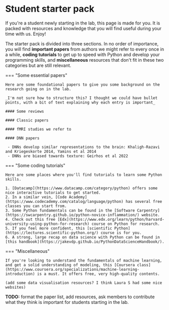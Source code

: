 # Student starter pack

If you're a student newly starting in the lab, this page is made for you. It is packed with resources and knowledge that you will find useful during your time with us. Enjoy!

The starter pack is divided into three sections. In no order of importance, you will find **important papers** from authors  we might refer to every once in a while, **coding tutorials** to get up to speed with Python and develop your programming skills, and **miscellaneous** resources that don't fit in these two categories but are still relevant.

=== "Some essential papers"

    Here are some foundational papers to give you some background on the research going on in the lab.

    _I'm not sure how to structure this? I thought we could have bullet points, with a bit of text explaining why each entry is important_

    #### Some reviews
    
    #### Classic papers

    #### fMRI studies we refer to

    #### DNN papers

     - DNNs develop similar representations to the brain: Khaligh-Razavi and Kriegeskorte 2014, Yamins et al 2014
     - DNNs are biased towards texture: Geirhos et al 2022

=== "Some coding tutorials"

    Here are some places where you'll find tutorials to learn some Python skills.

    1. [Datacamp](https://www.datacamp.com/category/python) offers some nice interactive tutorials to get started.
    2. In a similar vein, [Code Academy](https://www.codecademy.com/catalog/language/python) has several free classes you can start from.
    3. Some Python fundamentals can be found in the [Software Carpentry](https://swcarpentry.github.io/python-novice-inflammation/) website.
    4. Check out this free [Edx](https://www.edx.org/learn/python/harvard-university-using-python-for-research) course on Python for research.
    5. If you feel more confident, this [scientific Python](https://lectures.scientific-python.org/) course is for you.
    6. A strong, large recap on data science with Python can be found in [this handbook](https://jakevdp.github.io/PythonDataScienceHandbook/).

=== "Miscellaneous"

    If you're looking to understand the fundamentals of machine learning, and get a solid understanding of modeling, this [Coursera class](https://www.coursera.org/specializations/machine-learning-introduction) is a must. It offers free, very high-quality contents.
    
    (add some data visualisation resources? I think Laura S had some nice websites)


    
    
**TODO:** format the paper list, add resources, ask members to contribute what they think is important for students starting in the lab.
